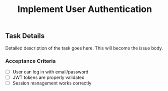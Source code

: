 ﻿---
title: "Implement User Authentication"
description: "Add login/logout functionality with JWT tokens"
issue: 101
status: "In Progress"          # Must match project Status options
priority: "High"               # Must match project Priority options
size: "L"	                   # Must match project Size options
sprint: "Sprint 1"             # Must match project Sprint options
estimate: 12                   # Number (hours/points)
devHours: 6                    # Number
qaHours: 2                     # Number
plannedStart: "2025-01-15"     # YYYY-MM-DD format
plannedEnd: "2025-01-22"       # YYYY-MM-DD format
actualStart: '2025-09-23'	   # YYYY-MM-DD format
actualEnd: '2025-09-27'		   # YYYY-MM-DD format
assignees:                     # Array of GitHub usernames
  - "sctgithub"
labels:                        # Array of GitHub labels
  - "enhancement"
  - "bug"
milestone: "v1.0"              # Must match existing milestone
comments: |                    # Multi-line comments
  This task requires coordination with the frontend team.
  
  Dependencies:
  - Database schema updates
  - Security review
relationships:                 # Array of issue references
  - "#20"                      # Related issue
---

## Task Details

Detailed description of the task goes here. This will become the issue body.

### Acceptance Criteria

- [ ] User can log in with email/password
- [ ] JWT tokens are properly validated
- [ ] Session management works correctly